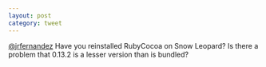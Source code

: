 ```yaml
---
layout: post
category: tweet
---
```

[@jrfernandez](http://twitter.com/jrfernandez) Have you reinstalled RubyCocoa on Snow Leopard? Is there a problem that 0.13.2 is a lesser version than is bundled?
